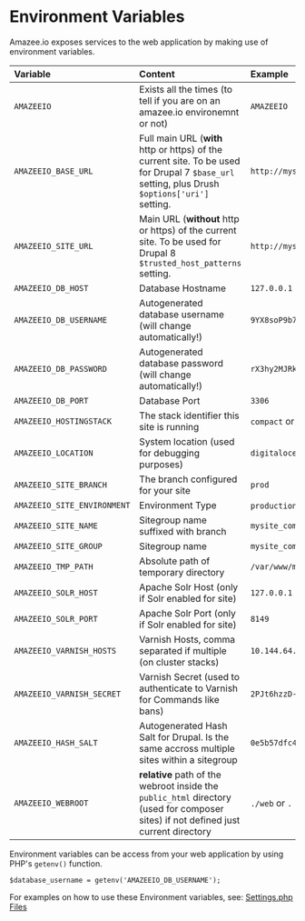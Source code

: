 # Environment Variables

Amazee.io exposes services to the web application by making use of environment variables.

| Variable | Content | Example |
| :--- | :--- | :--- |
| `AMAZEEIO` | Exists all the times \(to tell if you are on an amazee.io environemnt or not\) | `AMAZEEIO` |
| `AMAZEEIO_BASE_URL` | Full main URL \(**with** http or https\) of the current site. To be used for Drupal 7 `$base_url` setting, plus Drush `$options['uri']` setting. | `http://mysite.com.develop.zh1.compact.amazee.io` |
| `AMAZEEIO_SITE_URL` | Main URL \(**without** http or https\) of the current site. To be used for Drupal 8 `$trusted_host_patterns` setting. | `http://mysite.com.develop.zh1.compact.amazee.io` |
| `AMAZEEIO_DB_HOST` | Database Hostname | `127.0.0.1` |
| `AMAZEEIO_DB_USERNAME` | Autogenerated database username \(will change automatically!\) | `9YX8soP9b7acN6FXM2Ho` |
| `AMAZEEIO_DB_PASSWORD` | Autogenerated database password \(will change automatically!\) | `rX3hy2MJRk27g82MkjZq` |
| `AMAZEEIO_DB_PORT` | Database Port | `3306` |
| `AMAZEEIO_HOSTINGSTACK` | The stack identifier this site is running | `compact` or `cluster` |
| `AMAZEEIO_LOCATION` | System location \(used for debugging purposes\) | `digitalocean` |
| `AMAZEEIO_SITE_BRANCH` | The branch configured for your site | `prod` |
| `AMAZEEIO_SITE_ENVIRONMENT` | Environment Type | `production` or `development` |
| `AMAZEEIO_SITE_NAME` | Sitegroup name suffixed with branch | `mysite_com_prod` |
| `AMAZEEIO_SITE_GROUP` | Sitegroup name | `mysite_com` |
| `AMAZEEIO_TMP_PATH` | Absolute path of temporary directory | `/var/www/mysite_com_prod/tmp` |
| `AMAZEEIO_SOLR_HOST` | Apache Solr Host \(only if Solr enabled for site\) | `127.0.0.1` |
| `AMAZEEIO_SOLR_PORT` | Apache Solr Port \(only if Solr enabled for site\) | `8149` |
| `AMAZEEIO_VARNISH_HOSTS` | Varnish Hosts, comma separated if multiple \(on cluster stacks\) | `10.144.64.15,10.144.64.16` |
| `AMAZEEIO_VARNISH_SECRET` | Varnish Secret \(used to authenticate to Varnish for Commands like bans\) | `2PJt6hzzD-xmDYjHtpHaHe-Ld42sCCXpGaitQRg-6shG2q` |
| `AMAZEEIO_HASH_SALT` | Autogenerated Hash Salt for Drupal. Is the same accross multiple sites within a sitegroup | `0e5b57dfc4d01959a40c2fcb16b1d785` |
| `AMAZEEIO_WEBROOT` | **relative** path of the webroot inside the `public_html` directory (used for composer sites) if not defined just current directory | `./web` or `.`  |


Environment variables can be access from your web application by using PHP's `getenv()` function.

```
$database_username = getenv('AMAZEEIO_DB_USERNAME');
```

For examples on how to use these Environment variables, see: [Settings.php Files](./settingsphpfiles.html)
